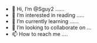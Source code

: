 - 👋 Hi, I’m @Sguy2 ......
- 👀 I’m interested in reading .....
- 🌱 I’m currently learning ......
- 💞️ I’m looking to collaborate on ...
- 📫 How to reach me ....

<!---
Sguy2/Sguy2 is a ✨ special ✨ repository because its `README.md` (this file) appears on your GitHub profile.
You can click the Preview link to take a look at your changes.
--->
